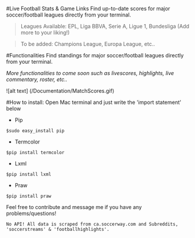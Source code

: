 #Live Football Stats & Game Links
Find up-to-date scores for major soccer/football leagues directly from your terminal. 
 
 >Leagues Available: EPL, Liga BBVA, Serie A, Ligue 1, Bundesliga (Add more to your liking!)
 
 >To be added: Champions League, Europa League, etc..

#Functionalities
Find standings for major soccer/football leagues directly from your terminal. 

*More functionalities to come soon such as livescores, highlights, live commentary, roster, etc..*

![alt text] (/Documentation/MatchScores.gif)

#How to install:
Open Mac terminal and just write the 'import statement' below
  - Pip
```
$sudo easy_install pip
```
  - Termcolor
```
$pip install termcolor
```
  - Lxml
```
$pip install lxml
```
- Praw
```
$pip install praw
```

Feel free to contribute and message me if you have any problems/questions!
```
No API! All data is scraped from ca.soccerway.com and Subreddits, 'soccerstreams' & 'footballhighlights'. 
```
